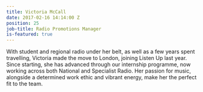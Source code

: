 ```yaml
---
title: Victoria McCall
date: 2017-02-16 14:14:00 Z
position: 25
job-title: Radio Promotions Manager
is-featured: true
---
```


With student and regional radio under her belt, as well as a few years spent travelling, Victoria made the move to London, joining Listen Up last year. Since starting, she has advanced through our internship programme, now working across both National and Specialist Radio. Her passion for music, alongside a determined work ethic and vibrant energy, make her the perfect fit to the team. 